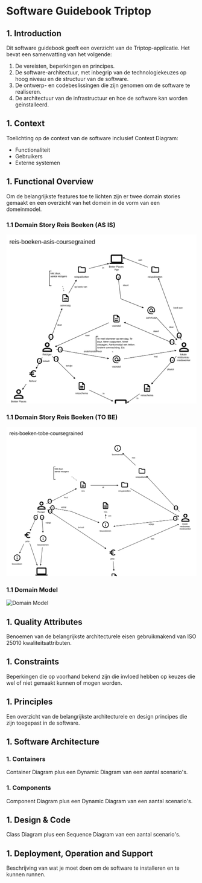 # Software Guidebook Triptop

## 1. Introduction
Dit software guidebook geeft een overzicht van de Triptop-applicatie. Het bevat een samenvatting van het volgende: 
1. De vereisten, beperkingen en principes. 
1. De software-architectuur, met inbegrip van de technologiekeuzes op hoog niveau en de structuur van de software. 
1. De ontwerp- en codebeslissingen die zijn genomen om de software te realiseren.
1. De architectuur van de infrastructuur en hoe de software kan worden geinstalleerd. 

## 1. Context

Toelichting op de context van de software inclusief Context Diagram:
* Functionaliteit
* Gebruikers
* Externe systemen

## 1. Functional Overview

Om de belangrijkste features toe te lichten zijn er twee domain stories gemaakt en een overzicht van het domein in de vorm van een domeinmodel.

### 1.1 Domain Story Reis Boeken (AS IS)

![Domain Story Reis Boeken AS IS](../opdracht-diagrammen/reis-boeken-asis-coursegrained_2024-06-11.egn.svg)

### 1.1 Domain Story Reis Boeken (TO BE)

![Domain Story Reis Boeken TO BE](../opdracht-diagrammen/reis-boeken-tobe-coursegrained_2024-06-11.egn.svg)

### 1.1 Domain Model

![Domain Model](https://www.plantuml.com/plantuml/png/FOqn3i8m301tNW43Os9WP2eI7HZA7qnYDP4IEt8SmVEX2zFfTCDDtL1jrB8xP0vbH1fQzicizIk0ujklsT9uZKuQX8tOV90AjyVYvkSCNUZZf4N5aCoTeM9c-7lCk2hMIWntsTBnSbeaKl5jMqx4ySSl)

## 1. Quality Attributes

Benoemen van de belangrijkste architecturele eisen gebruikmakend van ISO 25010 kwaliteitsattributen.

## 1. Constraints

Beperkingen die op voorhand bekend zijn die invloed hebben op keuzes die wel of niet gemaakt kunnen of mogen worden.

## 1. Principles

Een overzicht van de belangrijkste architecturele en design principes die zijn toegepast in de software.

## 1. Software Architecture
###     1. Containers

Container Diagram plus een Dynamic Diagram van een aantal scenario's.

###     1. Components

Component Diagram plus een Dynamic Diagram van een aantal scenario's.

## 1. Design & Code

Class Diagram plus een Sequence Diagram van een aantal scenario's.

## 1. Deployment, Operation and Support

Beschrijving van wat je moet doen om de software te installeren en te kunnen runnen.